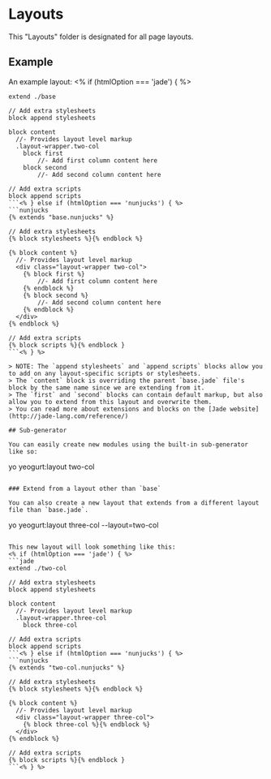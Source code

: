 # Layouts

This "Layouts" folder is designated for all page layouts.

## Example

An example layout:
<% if (htmlOption === 'jade') { %>
```jade
extend ./base

// Add extra stylesheets
block append stylesheets

block content
  //- Provides layout level markup
  .layout-wrapper.two-col
    block first
        //- Add first column content here
    block second
        //- Add second column content here

// Add extra scripts
block append scripts
```<% } else if (htmlOption === 'nunjucks') { %>
```nunjucks
{% extends "base.nunjucks" %}

// Add extra stylesheets
{% block stylesheets %}{% endblock %}

{% block content %}
  //- Provides layout level markup
  <div class="layout-wrapper two-col">
    {% block first %}
        //- Add first column content here
    {% endblock %}
    {% block second %}
        //- Add second column content here
    {% endblock %}
  </div>
{% endblock %}

// Add extra scripts
{% block scripts %}{% endblock }
```<% } %>

> NOTE: The `append stylesheets` and `append scripts` blocks allow you to add on any layout-specific scripts or stylesheets.
> The `content` block is overriding the parent `base.jade` file's block by the same name since we are extending from it.
> The `first` and `second` blocks can contain default markup, but also allow you to extend from this layout and overwrite them.
> You can read more about extensions and blocks on the [Jade website](http://jade-lang.com/reference/)

## Sub-generator

You can easily create new modules using the built-in sub-generator like so:

```
yo yeogurt:layout two-col
```

### Extend from a layout other than `base`

You can also create a new layout that extends from a different layout file than `base.jade`.

```
yo yeogurt:layout three-col --layout=two-col
```

This new layout will look something like this:
<% if (htmlOption === 'jade') { %>
```jade
extend ./two-col

// Add extra stylesheets
block append stylesheets

block content
  //- Provides layout level markup
  .layout-wrapper.three-col
    block three-col

// Add extra scripts
block append scripts
```<% } else if (htmlOption === 'nunjucks') { %>
```nunjucks
{% extends "two-col.nunjucks" %}

// Add extra stylesheets
{% block stylesheets %}{% endblock %}

{% block content %}
  //- Provides layout level markup
  <div class="layout-wrapper three-col">
    {% block three-col %}{% endblock %}
  </div>
{% endblock %}

// Add extra scripts
{% block scripts %}{% endblock }
```<% } %>
